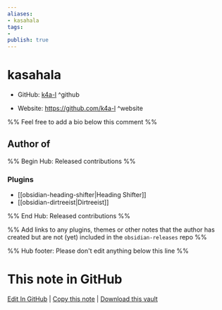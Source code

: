 ```yaml
---
aliases:
- kasahala
tags:
- 
publish: true
---
```


# kasahala

- GitHub: [k4a-l](https://github.com/k4a-l/) ^github
<!-- - Discord: `@` ^discord-->
- Website: <https://github.com/k4a-l> ^website
<!-- - [[Publish sites|Publish site]]: <https://> ^publish-->

%% Feel free to add a bio below this comment %%


## Author of

%% Begin Hub: Released contributions %%
### Plugins
- [[obsidian-heading-shifter|Heading Shifter]]
- [[obsidian-dirtreeist|Dirtreeist]]

%% End Hub: Released contributions %%

%% Add links to any plugins, themes or other notes that the author has created but are not (yet) included in the `obsidian-releases` repo %%

<!--
### Unlisted plugins
-->

<!--
### Others
-->

<!--
## Sponsor this author
-->

<!-- - [[GitHub sponsors]]: [Sponsor @k4a-l on GitHub Sponsors](https://github.com/sponsors/k4a-l) ^github-sponsor-->
<!-- - [[Buy me a coffee]]: <https://> ^buy-me-a-coffee-->
<!-- - [[PayPal]]: <https://> ^paypal-->
<!-- - [[Patreon]]: <https://> ^patreon-->

<!--
## Follow this author
-->

<!-- - [[YouTube Channels|On YouTube]]: <https://> ^youtube-->
<!-- - Twitter: <https://> ^twitter-->
<!-- - ... -->

%% Hub footer: Please don't edit anything below this line %%

# This note in GitHub

<span class="git-footer">[Edit In GitHub](https://github.dev/obsidian-community/obsidian-hub/blob/main/01%20-%20Community/People/k4a-l.md "git-hub-edit-note") | [Copy this note](https://raw.githubusercontent.com/obsidian-community/obsidian-hub/main/01%20-%20Community/People/k4a-l.md "git-hub-copy-note") | [Download this vault](https://github.com/obsidian-community/obsidian-hub/archive/refs/heads/main.zip "git-hub-download-vault") </span>
